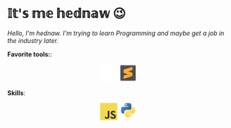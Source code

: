 # 𝕀𝕥'𝕤 𝕞𝕖 𝕙𝕖𝕕𝕟𝕒𝕨 😉

*Hello, I'm hednaw. I'm trying to learn Programming and maybe get a job in the industry later.*

**Favorite tools:**: <p align="center"> <img src="github-original.svg" alt="github" width="40" height="40"/> <img src="sublimetext-original.svg" alt="sublime text" width="40" height="40"/> </p>


**Skills**: <p align="center"> <img src="javascript-original.svg" alt="javascript" width="40" height="40"/> <img src="python-original.svg" alt="python" width="40" height="40"/> </p>
